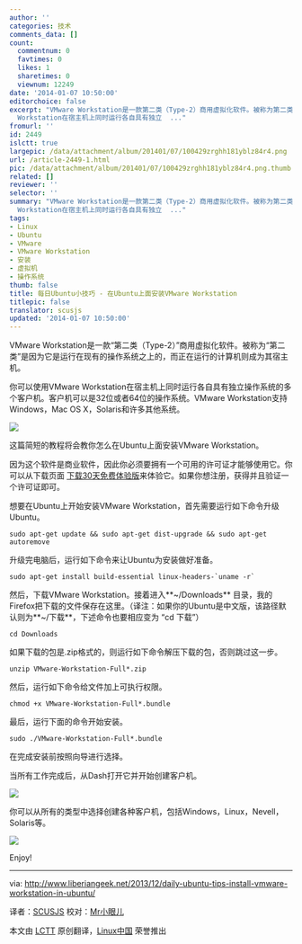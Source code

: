 ```yaml
---
author: ''
categories: 技术
comments_data: []
count:
  commentnum: 0
  favtimes: 0
  likes: 1
  sharetimes: 0
  viewnum: 12249
date: '2014-01-07 10:50:00'
editorchoice: false
excerpt: "VMware Workstation是一款第二类（Type-2）商用虚拟化软件。被称为第二类是因为它是运行在现有的操作系统之上的，而正在运行的计算机则成为其宿主机。\r\n你可以使用VMware
  Workstation在宿主机上同时运行各自具有独立  ..."
fromurl: ''
id: 2449
islctt: true
largepic: /data/attachment/album/201401/07/100429zrghh181yblz84r4.png
url: /article-2449-1.html
pic: /data/attachment/album/201401/07/100429zrghh181yblz84r4.png.thumb.jpg
related: []
reviewer: ''
selector: ''
summary: "VMware Workstation是一款第二类（Type-2）商用虚拟化软件。被称为第二类是因为它是运行在现有的操作系统之上的，而正在运行的计算机则成为其宿主机。\r\n你可以使用VMware
  Workstation在宿主机上同时运行各自具有独立  ..."
tags:
- Linux
- Ubuntu
- VMware
- VMware Workstation
- 安装
- 虚拟机
- 操作系统
thumb: false
title: 每日Ubuntu小技巧 - 在Ubuntu上面安装VMware Workstation
titlepic: false
translator: scusjs
updated: '2014-01-07 10:50:00'
---
```


VMware Workstation是一款“第二类（Type-2）”商用虚拟化软件。被称为“第二类”是因为它是运行在现有的操作系统之上的，而正在运行的计算机则成为其宿主机。


你可以使用VMware Workstation在宿主机上同时运行各自具有独立操作系统的多个客户机。客户机可以是32位或者64位的操作系统。VMware Workstation支持Windows，Mac OS X，Solaris和许多其他系统。


![](/data/attachment/album/201401/07/100429zrghh181yblz84r4.png)


这篇简短的教程将会教你怎么在Ubuntu上面安装VMware Workstation。


因为这个软件是商业软件，因此你必须要拥有一个可用的许可证才能够使用它。你可以从下载页面 [下载30天免费体验版](https://my.vmware.com/web/vmware/info/slug/desktop_end_user_computing/vmware_workstation/10_0)来体验它。如果你想注册，获得并且验证一个许可证即可。


想要在Ubuntu上开始安装VMware Workstation，首先需要运行如下命令升级Ubuntu。



```
sudo apt-get update && sudo apt-get dist-upgrade && sudo apt-get autoremove

```

升级完电脑后，运行如下命令来让Ubuntu为安装做好准备。



```
sudo apt-get install build-essential linux-headers-`uname -r`

```

然后，下载VMware Workstation。接着进入**~/Downloads** 目录，我的Firefox把下载的文件保存在这里。（译注：如果你的Ubuntu是中文版，该路径默认则为**~/下载**，下述命令也要相应变为 “cd 下载”）



```
cd Downloads

```

如果下载的包是.zip格式的，则运行如下命令解压下载的包，否则跳过这一步。



```
unzip VMware-Workstation-Full*.zip

```

然后，运行如下命令给文件加上可执行权限。



```
chmod +x VMware-Workstation-Full*.bundle

```

最后，运行下面的命令开始安装。



```
sudo ./VMware-Workstation-Full*.bundle

```

在完成安装前按照向导进行选择。


当所有工作完成后，从Dash打开它并开始创建客户机。


![](/data/attachment/album/201401/07/100437ts4iopa9bbu4waap.png)


你可以从所有的类型中选择创建各种客户机，包括Windows，Linux，Nevell，Solaris等。


![](/data/attachment/album/201401/07/100439i1t3egt3i43p8m0p.png)


Enjoy!




---


via: <http://www.liberiangeek.net/2013/12/daily-ubuntu-tips-install-vmware-workstation-in-ubuntu/>


译者：[SCUSJS](https://github.com/scusjs) 校对：[Mr小眼儿](http://blog.csdn.net/tinyeyeser)


本文由 [LCTT](https://github.com/LCTT/TranslateProject) 原创翻译，[Linux中国](http://linux.cn/) 荣誉推出